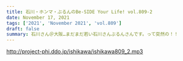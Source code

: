 ```yaml
---
title: 石川・ホンマ・ぶるんのBe-SIDE Your Life! vol.809-2
date: November 17, 2021
tags: ['2021', 'November 2021', 'vol.809']
draft: false
summary: 石川さん＠大阪…まだまだ若い石川さんぶるんさんです。って突然の！！
---
```


http://project-phi.ddo.jp/ishikawa/ishikawa809_2.mp3
